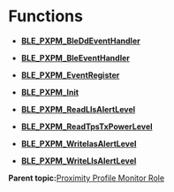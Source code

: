 # Functions

-   **[BLE\_PXPM\_BleDdEventHandler](GUID-6389C39D-D203-4BB6-B3C4-C830EDF836E2.md)**  

-   **[BLE\_PXPM\_BleEventHandler](GUID-550D3147-A439-4F5E-B364-8AF44F581DBA.md)**  

-   **[BLE\_PXPM\_EventRegister](GUID-79133603-7596-4703-8F82-B5825195D3E3.md)**  

-   **[BLE\_PXPM\_Init](GUID-0DF8435E-0F30-4842-BC54-886DFB7E385B.md)**  

-   **[BLE\_PXPM\_ReadLlsAlertLevel](GUID-7410481B-7662-4250-A8B6-D6A3731D853E.md)**  

-   **[BLE\_PXPM\_ReadTpsTxPowerLevel](GUID-305B6179-373D-4586-8733-3CEE25FE10A8.md)**  

-   **[BLE\_PXPM\_WriteIasAlertLevel](GUID-7D37FF97-C786-4024-841C-AA6F79A0F54B.md)**  

-   **[BLE\_PXPM\_WriteLlsAlertLevel](GUID-8830EEF2-01A4-427A-9EB0-0560C3F7A216.md)**  


**Parent topic:**[Proximity Profile Monitor Role](GUID-F515F01D-4A93-47D2-9A9F-0E6F4A7CC21E.md)

